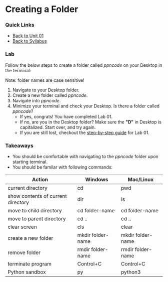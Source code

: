 # Creating a Folder

### Quick Links
- [Back to Unit 01](../units/unit-1.md)
- [Back to Syllabus](../)

### Lab

Follow the below steps to create a folder called _ppncode_ on your Desktop in the terminal:

Note: folder names are case sensitive!

1. Navigate to your Desktop folder.
2. Create a new folder called _ppncode_.
3. Navigate into _ppncode_.
4. Minimize your terminal and check your Desktop. Is there a folder called _ppncode_?
    - If yes, congrats! You have completed Lab 01.
    - If no, are you in the Desktop folder? Make sure the **"D"** in Desktop is capitalized. Start over, and try again.
    - If you are still lost, checkout the [step-by-step guide](ppnfolder_completed.md) for Lab 01.

### Takeaways
- You should be comfortable with navigating to the _ppncode_ folder upon starting terminal.
- You should be familar with following commands:

| Action | Windows | Mac/Linux |
| ------ | ------- | --------- |
| current directory | cd | pwd |
| show contents of current directory | dir | ls |
| move to child directory | cd folder-name | cd folder-name |
| move to parent directory | cd .. | cd .. |
| clear screen | cls | clear |
| create a new folder | mkdir folder-name | mkdir folder-name |
| remove folder | rmdir folder-name | rmdir folder-name |
| terminate program | Control+C | Control+C |
| Python sandbox | py | python3 |
